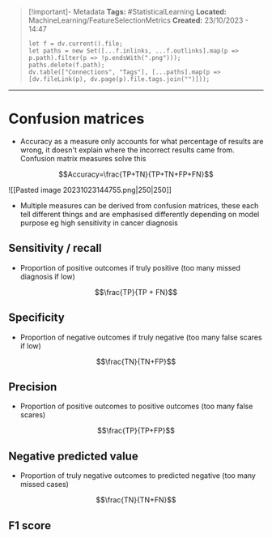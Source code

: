 > [!important]- Metadata
> **Tags:** #StatisticalLearning 
> **Located:** MachineLearning/FeatureSelectionMetrics
> **Created:** 23/10/2023 - 14:47
> ```dataviewjs
> let f = dv.current().file;
> let paths = new Set([...f.inlinks, ...f.outlinks].map(p => p.path).filter(p => !p.endsWith(".png")));
> paths.delete(f.path);
> dv.table(["Connections", "Tags"], [...paths].map(p => [dv.fileLink(p), dv.page(p).file.tags.join("")]));
> ```

___
# Confusion matrices
- Accuracy as a measure only accounts for what percentage of results are wrong, it doesn't explain where the incorrect results came from. Confusion matrix measures solve this 

$$Accuracy=\frac{TP+TN}{TP+TN+FP+FN}$$

![[Pasted image 20231023144755.png|250|250]]


- Multiple measures can be derived from confusion matrices, these each tell different things and are emphasised differently depending on model purpose eg high sensitivity  in cancer diagnosis

## Sensitivity / recall
- Proportion of positive outcomes if truly positive (too many missed diagnosis if low)

$$\frac{TP}{TP + FN}$$

## Specificity
- Proportion of negative outcomes if truly negative (too many false scares if low)

$$\frac{TN}{TN+FP}$$

## Precision
- Proportion of positive outcomes to positive outcomes (too many false scares)

$$\frac{TP}{TP+FP}$$

## Negative predicted value
- Proportion of truly negative outcomes to predicted negative (too many missed cases)

$$\frac{TN}{TN+FN}$$

## F1 score
